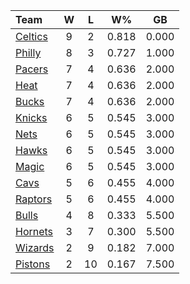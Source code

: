 | Team                            |  W  |  L  |  W%   |  GB   |
|:--------------------------------|:---:|:---:|:-----:|:-----:|
| [Celtics](/r/bostonceltics)     |  9  |  2  | 0.818 | 0.000 |
| [Philly](/r/sixers)             |  8  |  3  | 0.727 | 1.000 |
| [Pacers](/r/pacers)             |  7  |  4  | 0.636 | 2.000 |
| [Heat](/r/heat)                 |  7  |  4  | 0.636 | 2.000 |
| [Bucks](/r/MkeBucks)            |  7  |  4  | 0.636 | 2.000 |
| [Knicks](/r/NYKnicks)           |  6  |  5  | 0.545 | 3.000 |
| [Nets](/r/GoNets)               |  6  |  5  | 0.545 | 3.000 |
| [Hawks](/r/AtlantaHawks)        |  6  |  5  | 0.545 | 3.000 |
| [Magic](/r/OrlandoMagic)        |  6  |  5  | 0.545 | 3.000 |
| [Cavs](/r/clevelandcavs)        |  5  |  6  | 0.455 | 4.000 |
| [Raptors](/r/torontoraptors)    |  5  |  6  | 0.455 | 4.000 |
| [Bulls](/r/chicagobulls)        |  4  |  8  | 0.333 | 5.500 |
| [Hornets](/r/CharlotteHornets)  |  3  |  7  | 0.300 | 5.500 |
| [Wizards](/r/washingtonwizards) |  2  |  9  | 0.182 | 7.000 |
| [Pistons](/r/DetroitPistons)    |  2  | 10  | 0.167 | 7.500 |